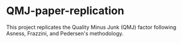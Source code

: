 # QMJ-paper-replication
This project replicates the Quality Minus Junk (QMJ) factor following Asness, Frazzini, and Pedersen's methodology.
